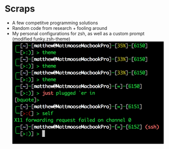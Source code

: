 # Scraps  
* A few competitve programming solutions
* Random code from research + fooling around
* My personal configurations for zsh, as well as a custom prompt (modified funky.zsh-theme)
![](/zsh/example.png)
